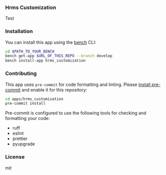 ### Hrms Customization

Test

### Installation

You can install this app using the [bench](https://github.com/frappe/bench) CLI:

```bash
cd $PATH_TO_YOUR_BENCH
bench get-app $URL_OF_THIS_REPO --branch develop
bench install-app hrms_customization
```

### Contributing

This app uses `pre-commit` for code formatting and linting. Please [install pre-commit](https://pre-commit.com/#installation) and enable it for this repository:

```bash
cd apps/hrms_customization
pre-commit install
```

Pre-commit is configured to use the following tools for checking and formatting your code:

- ruff
- eslint
- prettier
- pyupgrade

### License

mit
